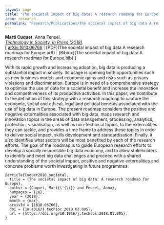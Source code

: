 ```yaml
---
layout: page
title: "The societal impact of big data: A research roadmap for Europe"
icon: research
permalink: "Research/Publications/The societal impact of big data A research roadmap for Europe/"
---
```


**Martí Cuquet**, Anna Fensel.  
_[Technology in Society, In Press (2018)](https://doi.org/10.1016/j.techsoc.2018.03.005)_.  
[ [arXiv:1610.06766](http://arxiv.org/abs/1610.06766)
| [PDF](The societal impact of big data A research roadmap for Europe.pdf)
| [Bibtex](The societal impact of big data A research roadmap for Europe.bib) ]

With its rapid growth and increasing adoption, big data is producing a
substantial impact in society. Its usage is opening both opportunities such as
new business models and economic gains and risks such as privacy violations
and discrimination. Europe is in need of a comprehensive strategy to optimise
the use of data for a societal benefit and increase the innovation and
competitiveness of its productive activities. In this paper, we contribute to
the definition of this strategy with a research roadmap to capture the
economic, social and ethical, legal and political benefits associated with the
use of big data in Europe. The present roadmap considers the positive and
negative externalities associated with big data, maps research and innovation
topics in the areas of data management, processing, analytics, protection,
visualisation, as well as non-technical topics, to the externalities they can
tackle, and provides a time frame to address these topics in order to deliver
social impact, skills development and standardisation. Finally, it also
identifies what sectors will be most benefited by each of the research
efforts. The goal of the roadmap is to guide European research efforts to
develop a socially responsible big data economy, and to allow stakeholders to
identify and meet big data challenges and proceed with a shared understanding
of the societal impact, positive and negative externalities and concrete
problems worth investigating in future programmes.

~~~
@article{Cuquet2018_societal,
  title = {The societal impact of big data: A research roadmap for Europe},
  author = {Cuquet, Mart{\'{\i}} and Fensel, Anna},
  numpages = {18},
  year = {2018},
  month = {mar},
  arxivId = {1610.06766},
  doi = {10.1016/j.techsoc.2018.03.005},
  url = {https://doi.org/10.1016/j.techsoc.2018.03.005},
}
~~~
